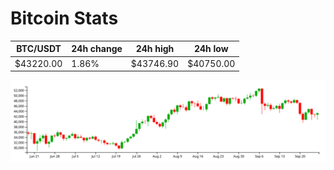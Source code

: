 # Bitcoin Stats

BTC/USDT|24h change|24h high|24h low|
|---|---|---|---|
|$43220.00|1.86%|$43746.90|$40750.00|

<img src="./chart.svg">
